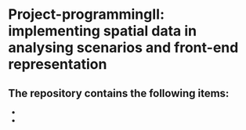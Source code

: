 # Project-programmingII: implementing spatial data in analysing scenarios and front-end representation
The repository contains the following items:
-
-
-

